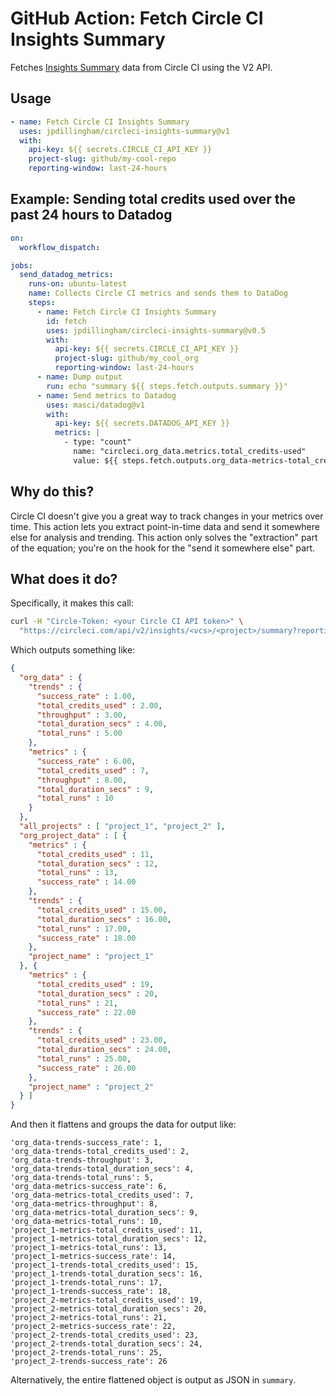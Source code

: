 # GitHub Action: Fetch Circle CI Insights Summary

Fetches [Insights Summary](https://circleci.com/docs/api/v2/index.html#operation/getProjectWorkflowsPageData) data from Circle CI using the V2 API.

## Usage

```yaml
- name: Fetch Circle CI Insights Summary
  uses: jpdillingham/circleci-insights-summary@v1
  with:
    api-key: ${{ secrets.CIRCLE_CI_API_KEY }}
    project-slug: github/my-cool-repo
    reporting-window: last-24-hours
```

## Example: Sending total credits used over the past 24 hours to Datadog

```yaml
on:
  workflow_dispatch:

jobs:
  send_datadog_metrics:
    runs-on: ubuntu-latest
    name: Collects Circle CI metrics and sends them to DataDog
    steps:
      - name: Fetch Circle CI Insights Summary
        id: fetch
        uses: jpdillingham/circleci-insights-summary@v0.5
        with:
          api-key: ${{ secrets.CIRCLE_CI_API_KEY }}
          project-slug: github/my_cool_org
          reporting-window: last-24-hours
      - name: Dump output
        run: echo "summary ${{ steps.fetch.outputs.summary }}"
      - name: Send metrics to Datadog
        uses: masci/datadog@v1
        with:
          api-key: ${{ secrets.DATADOG_API_KEY }}
          metrics: |
            - type: "count"
              name: "circleci.org_data.metrics.total_credits-used"
              value: ${{ steps.fetch.outputs.org_data-metrics-total_credits_used }}
```

## Why do this?

Circle CI doesn't give you a great way to track changes in your metrics over time.  This action lets you extract point-in-time data and send it somewhere else for analysis and trending.  This action only solves the "extraction" part of the equation; you're on the hook for the "send it somewhere else" part.

## What does it do?

Specifically, it makes this call:

```bash
curl -H "Circle-Token: <your Circle CI API token>" \
  "https://circleci.com/api/v2/insights/<vcs>/<project>/summary?reporting-window=<timeframe>"
```

Which outputs something like:

```json
{
  "org_data" : {
    "trends" : {
      "success_rate" : 1.00,
      "total_credits_used" : 2.00,
      "throughput" : 3.00,
      "total_duration_secs" : 4.00,
      "total_runs" : 5.00
    },
    "metrics" : {
      "success_rate" : 6.00,
      "total_credits_used" : 7,
      "throughput" : 8.00,
      "total_duration_secs" : 9,
      "total_runs" : 10
    }
  },
  "all_projects" : [ "project_1", "project_2" ],
  "org_project_data" : [ {
    "metrics" : {
      "total_credits_used" : 11,
      "total_duration_secs" : 12,
      "total_runs" : 13,
      "success_rate" : 14.00
    },
    "trends" : {
      "total_credits_used" : 15.00,
      "total_duration_secs" : 16.00,
      "total_runs" : 17.00,
      "success_rate" : 18.00
    },
    "project_name" : "project_1"
  }, {
    "metrics" : {
      "total_credits_used" : 19,
      "total_duration_secs" : 20,
      "total_runs" : 21,
      "success_rate" : 22.00
    },
    "trends" : {
      "total_credits_used" : 23.00,
      "total_duration_secs" : 24.00,
      "total_runs" : 25.00,
      "success_rate" : 26.00
    },
    "project_name" : "project_2"
  } ]
}
```

And then it flattens and groups the data for output like:

```
'org_data-trends-success_rate': 1,
'org_data-trends-total_credits_used': 2,
'org_data-trends-throughput': 3,
'org_data-trends-total_duration_secs': 4,
'org_data-trends-total_runs': 5,
'org_data-metrics-success_rate': 6,
'org_data-metrics-total_credits_used': 7,
'org_data-metrics-throughput': 8,
'org_data-metrics-total_duration_secs': 9,
'org_data-metrics-total_runs': 10,
'project_1-metrics-total_credits_used': 11,
'project_1-metrics-total_duration_secs': 12,
'project_1-metrics-total_runs': 13,
'project_1-metrics-success_rate': 14,
'project_1-trends-total_credits_used': 15,
'project_1-trends-total_duration_secs': 16,
'project_1-trends-total_runs': 17,
'project_1-trends-success_rate': 18,
'project_2-metrics-total_credits_used': 19,
'project_2-metrics-total_duration_secs': 20,
'project_2-metrics-total_runs': 21,
'project_2-metrics-success_rate': 22,
'project_2-trends-total_credits_used': 23,
'project_2-trends-total_duration_secs': 24,
'project_2-trends-total_runs': 25,
'project_2-trends-success_rate': 26
```

Alternatively, the entire flattened object is output as JSON in `summary`.